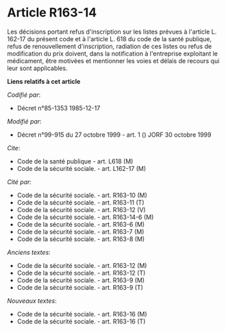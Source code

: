# Article R163-14

Les décisions portant refus d'inscription sur les listes prévues à l'article L. 162-17 du présent code et à l'article L. 618
du code de la santé publique, refus de renouvellement d'inscription, radiation de ces listes ou refus de modification du prix
doivent, dans la notification à l'entreprise exploitant le médicament, être motivées et mentionner les voies et délais de
recours qui leur sont applicables.

**Liens relatifs à cet article**

_Codifié par_:

  - Décret n°85-1353 1985-12-17

_Modifié par_:

  - Décret n°99-915 du 27 octobre 1999 - art. 1 () JORF 30 octobre 1999

_Cite_:

  - Code de la santé publique - art. L618 (M)
  - Code de la sécurité sociale. - art. L162-17 (M)

_Cité par_:

  - Code de la sécurité sociale. - art. R163-10 (M)
  - Code de la sécurité sociale. - art. R163-11 (T)
  - Code de la sécurité sociale. - art. R163-12 (V)
  - Code de la sécurité sociale. - art. R163-14-6 (M)
  - Code de la sécurité sociale. - art. R163-6 (M)
  - Code de la sécurité sociale. - art. R163-7 (M)
  - Code de la sécurité sociale. - art. R163-8 (M)

_Anciens textes_:

  - Code de la sécurité sociale. - art. R163-12 (M)
  - Code de la sécurité sociale. - art. R163-12 (T)
  - Code de la sécurité sociale. - art. R163-9 (M)
  - Code de la sécurité sociale. - art. R163-9 (T)

_Nouveaux textes_:

  - Code de la sécurité sociale. - art. R163-16 (M)
  - Code de la sécurité sociale. - art. R163-16 (T)
